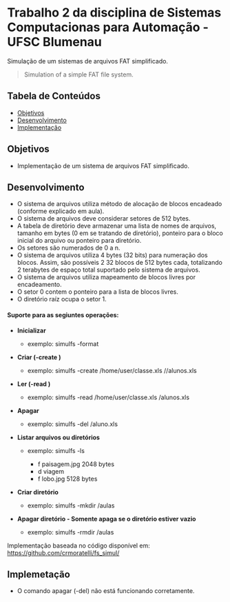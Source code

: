 # Trabalho 2 da disciplina de Sistemas Computacionas para Automação - UFSC Blumenau

Simulação de um sistemas de arquivos FAT simplificado.

> Simulation of a simple FAT file system.

## Tabela de Conteúdos 
- [Objetivos](#objetivos)
- [Desenvolvimento](#desenvolvimento)
- [Implementação](#implementação)

## Objetivos

- Implementação de um sistema de arquivos FAT simplificado.

## Desenvolvimento

 - O sistema de arquivos utiliza método de alocação de blocos encadeado (conforme
explicado em aula).
- O sistema de arquivos deve considerar setores de 512 bytes.
- A tabela de diretório deve armazenar uma lista de nomes de arquivos, tamanho em
bytes (0 em se tratando de diretório), ponteiro para o bloco inicial do arquivo ou
ponteiro para diretório.
- Os setores são numerados de 0 a n.
- O sistema de arquivos utiliza 4 bytes (32 bits) para numeração dos blocos.
Assim, são possíveis 2 32 blocos de 512 bytes cada, totalizando 2 terabytes de
espaço total suportado pelo sistema de arquivos.
- O sistema de arquivos utiliza mapeamento de blocos livres por encadeamento.
- O setor 0 contem o ponteiro para a lista de blocos livres.
- O diretório raíz ocupa o setor 1.

 #### Suporte para as segiuntes operações:
  
  - **Inicializar**
       - exemplo: simulfs -format <tamanho em megabytes>
 
  - **Criar (-create <arquivo original> <destino no sistema virtual>)**
       - exemplo: simulfs -create /home/user/classe.xls /<caminho>/alunos.xls
 
  - **Ler (-read <arquivo no disco> <caminho no sistema virtual> )**
       - exemplo: simulfs -read /home/user/classe.xls <caminho>/alunos.xls 
 
  - **Apagar**
       - exemplo: simulfs -del <caminho>/aluno.xls
 
  - **Listar arquivos ou diretórios**
       - exemplo: simulfs -ls <caminho>
            + f paisagem.jpg    2048 bytes
            + d viagem
            + f lobo.jpg        5128 bytes 
 
  - **Criar diretório**
       - exemplo: simulfs -mkdir <caminho>/aulas
        
  - **Apagar diretório - Somente apaga se o diretório estiver vazio**
       - exemplo: simulfs -rmdir <caminho>/aulas
  
Implementação baseada no código disponível em: https://github.com/crmoratelli/fs_simul/
  
  
## Implemetação
  - O comando apagar (-del) não está funcionando corretamente.



